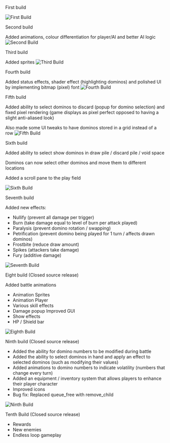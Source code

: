 First build

![First Build](https://github.com/boomyville/domino-dominion/blob/main/screenRecordings/11October2024.gif?raw=true)

Second build

Added animations, colour differentiation for player/AI and better AI logic
![Second Build](https://github.com/boomyville/domino-dominion/blob/main/screenRecordings/14October2024.gif?raw=true)

Third build

Added sprites
![Third Build](https://github.com/boomyville/domino-dominion/blob/main/screenRecordings/23October2024.gif?raw=true)

Fourth build

Added status effects, shader effect (highlighting dominos) and polished UI by implementing bitmap (pixel) font
![Fourth Build](https://github.com/boomyville/domino-dominion/blob/main/screenRecordings/28October2024.gif?raw=true)

Fifth build

Added ability to select dominos to discard (popup for domino selection) and fixed pixel rendering (game displays as pixel perfect opposed to having a slight anti-aliased look)

Also made some UI tweaks to have dominos stored in a grid instead of a row
![Fifth Build](https://github.com/boomyville/domino-dominion/blob/main/screenRecordings/31October2024.gif?raw=true)

Sixth build

Added ability to select show dominos in draw pile / discard pile / void space 

Dominos can now select other dominos and move them to different locations

Added a scroll pane to the play field 

![Sixth Build](https://github.com/boomyville/domino-dominion/blob/main/screenRecordings/8November2024.gif?raw=true)

Seventh build

Added new effects:
- Nullify (prevent all damage per trigger)
- Burn (take damage equal to level of burn per attack played)
- Paralysis (prevent domino rotation / swapping)
- Petrification (prevent domino being played for 1 turn / affects drawn dominos)
- Frostbite (reduce draw amount)
- Spikes (attackers take damage)
- Fury (additive damage)

![Seventh Build](https://github.com/boomyville/domino-dominion/blob/main/screenRecordings/14November2024.gif?raw=true)

Eight build (Closed source release)

Added battle animations
 - Animation Sprites
 - Animation Player
 - Various skill effects
 - Damage popup
Improved GUI
 - Show effects
 - HP / Shield bar

![Eighth Build](https://github.com/boomyville/domino-dominion/blob/main/screenRecordings/23November2024.gif?raw=true)

Ninth build (Closed source release)

- Added the ability for domino numbers to be modified during battle
- Added the ability to select dominos in hand and apply an effect to selected dominos (such as modifying their values)
- Added animations to domino numbers to indicate volatility (numbers that change every turn)
- Added an equipment / inventory system that allows players to enhance their player character
- Improved icons
- Bug fix: Replaced queue_free with remove_child

![Ninth Build](https://github.com/boomyville/domino-dominion/blob/main/screenRecordings/CurrentBuild.gif?raw=true)

Tenth Build (Closed source release)
- Rewards
- New enemies
- Endless loop gameplay
